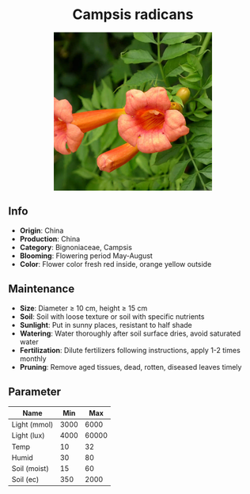 <h1 align='center'>Campsis radicans</h1>
<p align="center">
    <img 
        align='center'
        width='320'
        src="../images/campsis radicans.png" 
        alt='Campsis radicans' />
</p>

## Info

 - **Origin**: China
 - **Production**: China
 - **Category**: Bignoniaceae, Campsis
 - **Blooming**: Flowering period May-August
 - **Color**: Flower color fresh red inside, orange yellow outside

## Maintenance

 - **Size**: Diameter ≥ 10 cm, height ≥ 15 cm
 - **Soil**: Soil with loose texture or soil with specific nutrients
 - **Sunlight**: Put in sunny places, resistant to half shade
 - **Watering**: Water thoroughly after soil surface dries, avoid saturated water
 - **Fertilization**: Dilute fertilizers following instructions, apply 1-2 times monthly
 - **Pruning**: Remove aged tissues, dead, rotten, diseased leaves timely

## Parameter

| Name         | Min  | Max   |
|--------------|------|-------|
| Light (mmol) | 3000 | 6000  |
| Light (lux)  | 4000 | 60000 |
| Temp         | 10    | 32    |
| Humid        | 30   | 80    |
| Soil (moist) | 15   | 60    |
| Soil (ec)    | 350  | 2000  |